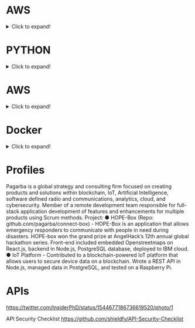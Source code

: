 # AWS
<details>
  <summary>Click to expand!</summary>
  
  ## EC2  
  1. EC2 Key Pair
	1. https://www.youtube.com/watch?v=lMdin-L08p4
	2. https://www.youtube.com/watch?v=S5B09dq-jGQ
	3. https://stackoverflow.com/questions/7881469/change-key-pair-for-ec2-instance
  2. list
     * With some
     * Sub bullets
  3. For this
   1. do this
      1. then this
      2. then this
   2. do this too
</details>

# PYTHON
<details>
  <summary>Click to expand!</summary>
  
  ```javascript
    function logSometing(something) {
      console.log(`Logging: ${something}`);
    }
  ```
</details>

# AWS
<details>
  <summary>Click to expand!</summary>

1. EC2 Provisining  
2. EC2 Key pair
   1. What are EC2 Key paris
      1. https://www.youtube.com/watch?v=lMdin-L08p4
      2. https://stackoverflow.com/questions/7881469/change-key-pair-for-ec2-instance
   2. SSH to EC2
      1. https://www.youtube.com/watch?v=S5B09dq-jGQ
</details>

# Docker

<details>
  <summary>Click to expand!</summary>

1. Docker - https://adamtheautomator.com/docker-build-tag/#Getting_Prepared
</details>


# Profiles
Pagarba is a global strategy and consulting firm focused on creating products and solutions within blockchain, IoT, Artificial Intelligence, software defined radio and communications, analytics, cloud, and cybersecurity.
Member of a remote development team responsible for full-stack application development of features and enhancements for multiple products using Scrum methods. Project:
●	HOPE-Box (Repo: github.com/pagarba/connect-box) - HOPE-Box is an application that allows emergency responders to communicate with people in need during disasters. HOPE-box won the grand prize at AngelHack’s 12th annual global hackathon series. Front-end included embedded Openstreetmaps on React.js, backend in Node.js, PostgreSQL database, deployed to IBM cloud.
●	IoT Platform - Contributed to a blockchain-powered IoT platform that allows users to secure device data on a blockchain. Wrote a REST API in Node.js, managed data in PostgreSQL, and tested on a Raspberry Pi.

# APIs
https://twitter.com/InsiderPhD/status/1544677186736619520/photo/1


API Security Checklist
https://github.com/shieldfy/API-Security-Checklist
